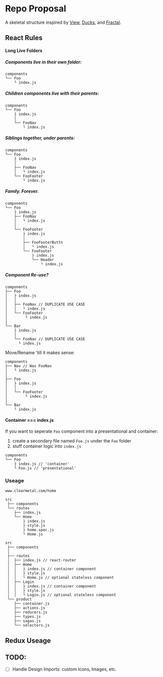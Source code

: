 # Repo Proposal

A skeletal structure inspired by [View](https://survivejs.com/react/advanced-techniques/structuring-react-projects/#directory-per-view), [Ducks](https://medium.freecodecamp.org/scaling-your-redux-app-with-ducks-6115955638be), and [Fractal](https://hackernoon.com/fractal-a-react-app-structure-for-infinite-scale-4dab943092af).

## React Rules

#### Long Live Folders

##### Components live in their own folder:

```
components
└── Foo
    └ index.js
```

##### Children components live with their parents:

```
components
└── Foo
    ├ index.js
    │
    └── FooNav
        └ index.js
```

##### Siblings together, under parents:

```
components
└── Foo
    ├ index.js
    │
    ├── FooNav
    │   └ index.js
    └── FooFooter
        └ index.js
```

##### Family. Forever.

```
components
└── Foo
    ├ index.js
    ├── FooNav
    │   └ index.js
    │
    └── FooFooter
        ├ index.js
        │
        ├── FooFooterButtn
        │   └ index.js
        └── FooFooter
            ├ index.js
            └── Header
                └ index.js
```

##### Component Re-use?

```
components
├── Foo
│   ├ index.js
│   │
│   ├── FooNav // DUPLICATE USE CASE
│   │   └ index.js
│   └── FooFooter
│        └ index.js
│
└── Bar
    ├ index.js
    │
    └── FooNav // DUPLICATE USE CASE
      └ index.js

```

Move/Rename 'till it makes sense:

```
components
├── Nav // Was FooNav
│   └ index.js
│
├── Foo
│   ├ index.js
│   │
│   └── FooFooter
│        └ index.js
│
└── Bar
    └ index.js
```

#### Container === index.js

If you want to seperate `Foo` component into a presentational and container:

1. create a secondary file named `Foo.js` under the `Foo` folder
1. stuff container logic into `index.js`

```
components
└── Foo
    ├ index.js // 'container'
    └ Foo.js // 'presentational'
```

### Useage

```
www.clearmetal.com/home

src
 ├── components
 └── routes
    ├── index.js
    └── Home
        ├ index.js
        ├ style.js
        ├ home.spec.js
        └ Home.js
```

```
src
 ├── components
 │
 ├── routes
 │  ├── index.js // react-router
 │  ├── Home
 │  │   ├ index.js // container component
 │  │   ├ style.js
 │  │   └ Home.js // optional stateless component
 │  ├── Login
 │  │   ├ index.js // container component
 │  │   ├ style.js
 │  │   └ Login.js // optional stateless component
 └── product
    ├── container.js
    ├── actions.js
    ├── reducers.js
    ├── types.js
    ├── sagas.js
    └── selectors.js
```

## Redux Useage

## TODO:

- [ ] Handle Design Imports: custom Icons, Images, etc.
